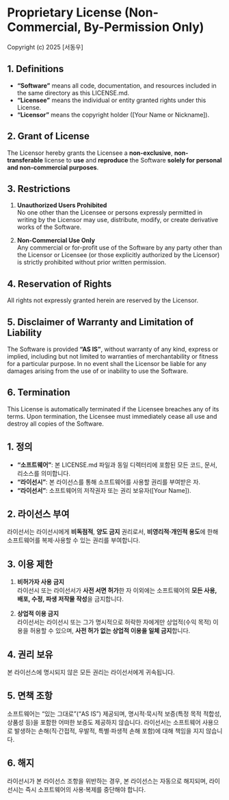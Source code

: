 # Proprietary License (Non-Commercial, By-Permission Only)

Copyright (c) 2025 [서동우]

## 1. Definitions
- **“Software”** means all code, documentation, and resources included in the same directory as this LICENSE.md.
- **“Licensee”** means the individual or entity granted rights under this License.
- **“Licensor”** means the copyright holder ([Your Name or Nickname]).

## 2. Grant of License
The Licensor hereby grants the Licensee a **non-exclusive**, **non-transferable** license to **use** and **reproduce** the Software **solely for personal and non-commercial purposes**.

## 3. Restrictions
1. **Unauthorized Users Prohibited**  
   No one other than the Licensee or persons expressly permitted in writing by the Licensor may use, distribute, modify, or create derivative works of the Software.

2. **Non-Commercial Use Only**  
   Any commercial or for-profit use of the Software by any party other than the Licensor or Licensee (or those explicitly authorized by the Licensor) is strictly prohibited without prior written permission.

## 4. Reservation of Rights
All rights not expressly granted herein are reserved by the Licensor.

## 5. Disclaimer of Warranty and Limitation of Liability
The Software is provided **“AS IS”**, without warranty of any kind, express or implied, including but not limited to warranties of merchantability or fitness for a particular purpose. In no event shall the Licensor be liable for any damages arising from the use of or inability to use the Software.

## 6. Termination
This License is automatically terminated if the Licensee breaches any of its terms. Upon termination, the Licensee must immediately cease all use and destroy all copies of the Software.


## 1. 정의
- **“소프트웨어”**: 본 LICENSE.md 파일과 동일 디렉터리에 포함된 모든 코드, 문서, 리소스를 의미합니다.
- **“라이선시”**: 본 라이선스를 통해 소프트웨어를 사용할 권리를 부여받은 자.
- **“라이선서”**: 소프트웨어의 저작권자 또는 권리 보유자([Your Name]).

## 2. 라이선스 부여
라이선서는 라이선시에게 **비독점적**, **양도 금지** 권리로서, **비영리적·개인적 용도**에 한해 소프트웨어를 복제·사용할 수 있는 권리를 부여합니다.

## 3. 이용 제한
1. **비허가자 사용 금지**  
   라이선시 또는 라이선서가 **사전 서면 허가**한 자 이외에는 소프트웨어의 **모든 사용, 배포, 수정, 파생 저작물 작성**을 금지합니다.

2. **상업적 이용 금지**  
   라이선서는 라이선시 또는 그가 명시적으로 허락한 자에게만 상업적(수익 목적) 이용을 허용할 수 있으며, **사전 허가 없는 상업적 이용을 일체 금지**합니다.

## 4. 권리 보유
본 라이선스에 명시되지 않은 모든 권리는 라이선서에게 귀속됩니다.

## 5. 면책 조항
소프트웨어는 “있는 그대로”(“AS IS”) 제공되며, 명시적·묵시적 보증(특정 목적 적합성, 상품성 등)을 포함한 어떠한 보증도 제공하지 않습니다. 라이선서는 소프트웨어 사용으로 발생하는 손해(직·간접적, 우발적, 특별·파생적 손해 포함)에 대해 책임을 지지 않습니다.

## 6. 해지
라이선시가 본 라이선스 조항을 위반하는 경우, 본 라이선스는 자동으로 해지되며, 라이선시는 즉시 소프트웨어의 사용·복제를 중단해야 합니다.
